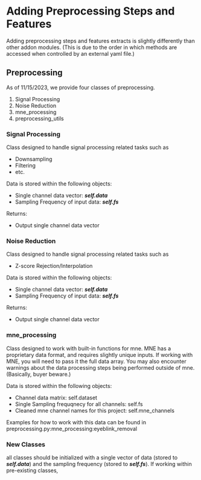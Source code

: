 # Adding Preprocessing Steps and Features

Adding preprocessing steps and features extracts is slightly differently than other addon modules. (This is due to the order in which methods are accessed when controlled by an external yaml file.)

## Preprocessing

As of 11/15/2023, we provide four classes of preprocessing.
1. Signal Processing
2. Noise Reduction
3. mne_processing
4. preprocessing_utils

### Signal Processing
Class designed to handle signal processing related tasks such as
- Downsampling
- Filtering
- etc.

Data is stored within the following objects:
- Single channel data vector: ***self.data***
- Sampling Frequency of input data: ***self.fs***

Returns:
- Output single channel data vector

### Noise Reduction
Class designed to handle signal processing related tasks such as
- Z-score Rejection/Interpolation

Data is stored within the following objects:
- Single channel data vector: ***self.data***
- Sampling Frequency of input data: ***self.fs***

Returns:
- Output single channel data vector

### mne_processing
Class designed to work with built-in functions for mne. MNE has a proprietary data format, and requires slightly unique inputs. If working with MNE, you will need to pass it the full data array. You may also encounter warnings about the data processing steps being performed outside of mne. (Basically, buyer beware.)

Data is stored within the following objects:
- Channel data matrix: self.dataset
- Single Sampling frequqnecy for all channels: self.fs
- Cleaned mne channel names for this project: self.mne_channels

Examples for how to work with this data can be found in preprocessing.py:mne_processing:eyeblink_removal

### New Classes
all classes should be initialized with a single vector of data (stored to ***self.data***) and the sampling frequency (stored to ***self.fs***). If working within pre-existing classes, 

